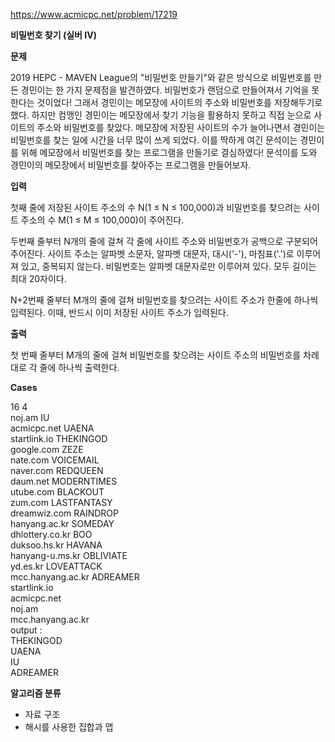 https://www.acmicpc.net/problem/17219

**비밀번호 찾기 (실버 IV)**

**문제**

2019 HEPC - MAVEN League의 "비밀번호 만들기"와 같은 방식으로 비밀번호를 만든 경민이는 한 가지 문제점을 발견하였다. 비밀번호가 랜덤으로 만들어져서 기억을 못 한다는 것이었다! 그래서 경민이는 메모장에 사이트의 주소와 비밀번호를 저장해두기로 했다. 하지만 컴맹인 경민이는 메모장에서 찾기 기능을 활용하지 못하고 직접 눈으로 사이트의 주소와 비밀번호를 찾았다. 메모장에 저장된 사이트의 수가 늘어나면서 경민이는 비밀번호를 찾는 일에 시간을 너무 많이 쓰게 되었다. 이를 딱하게 여긴 문석이는 경민이를 위해 메모장에서 비밀번호를 찾는 프로그램을 만들기로 결심하였다! 문석이를 도와 경민이의 메모장에서 비밀번호를 찾아주는 프로그램을 만들어보자.

**입력**

첫째 줄에 저장된 사이트 주소의 수 N(1 ≤ N ≤ 100,000)과 비밀번호를 찾으려는 사이트 주소의 수 M(1 ≤ M ≤ 100,000)이 주어진다.

두번째 줄부터 N개의 줄에 걸쳐 각 줄에 사이트 주소와 비밀번호가 공백으로 구분되어 주어진다. 사이트 주소는 알파벳 소문자, 알파벳 대문자, 대시('-'), 마침표('.')로 이루어져 있고, 중복되지 않는다. 비밀번호는 알파벳 대문자로만 이루어져 있다. 모두 길이는 최대 20자이다.

N+2번째 줄부터 M개의 줄에 걸쳐 비밀번호를 찾으려는 사이트 주소가 한줄에 하나씩 입력된다. 이때, 반드시 이미 저장된 사이트 주소가 입력된다.

**출력**

첫 번째 줄부터 M개의 줄에 걸쳐 비밀번호를 찾으려는 사이트 주소의 비밀번호를 차례대로 각 줄에 하나씩 출력한다.

**Cases**

16 4<br>
noj.am IU<br>
acmicpc.net UAENA<br>
startlink.io THEKINGOD<br>
google.com ZEZE<br>
nate.com VOICEMAIL<br>
naver.com REDQUEEN<br>
daum.net MODERNTIMES<br>
utube.com BLACKOUT<br>
zum.com LASTFANTASY<br>
dreamwiz.com RAINDROP<br>
hanyang.ac.kr SOMEDAY<br>
dhlottery.co.kr BOO<br>
duksoo.hs.kr HAVANA<br>
hanyang-u.ms.kr OBLIVIATE<br>
yd.es.kr LOVEATTACK<br>
mcc.hanyang.ac.kr ADREAMER<br>
startlink.io<br>
acmicpc.net<br>
noj.am<br>
mcc.hanyang.ac.kr<br>
output :<br>
THEKINGOD<br>
UAENA<br>
IU<br>
ADREAMER

**알고리즘 분류**

- 자료 구조
- 해시를 사용한 집합과 맵